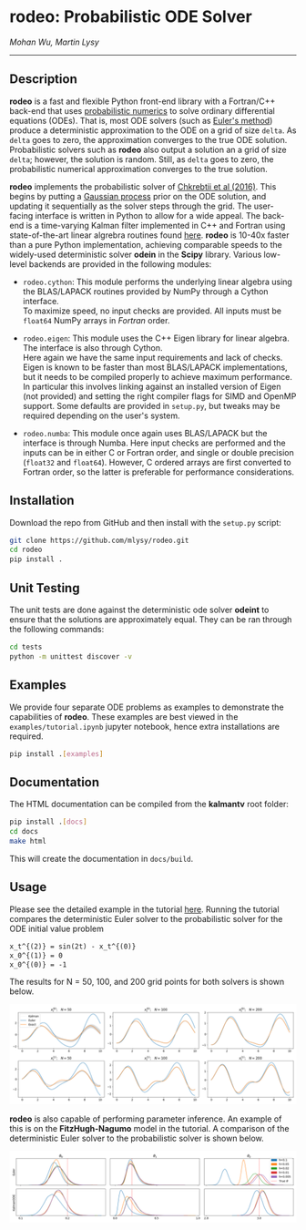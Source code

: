 # **rodeo:** Probabilistic ODE Solver

*Mohan Wu, Martin Lysy*

---

## Description

**rodeo** is a fast and flexible Python front-end library with a Fortran/C++ back-end that uses [probabilistic numerics](http://probabilistic-numerics.org/) to solve ordinary differential equations (ODEs).  That is, most ODE solvers (such as [Euler's method](https://en.wikipedia.org/wiki/Euler_method)) produce a deterministic approximation to the ODE on a grid of size `delta`.  As `delta` goes to zero, the approximation converges to the true ODE solution.  Probabilistic solvers such as **rodeo** also output a solution an a grid of size `delta`; however, the solution is random.  Still, as `delta` goes to zero, the probabilistic numerical approximation converges to the true solution.

**rodeo** implements the probabilistic solver of [Chkrebtii et al (2016)](https://projecteuclid.org/euclid.ba/1473276259). This begins by putting a [Gaussian process](https://en.wikipedia.org/wiki/Gaussian_process) prior on the ODE solution, and updating it sequentially as the solver steps through the grid. The user-facing interface is written in Python to allow for a wide appeal. The back-end is a time-varying Kalman filter implemented in C++ and Fortran using state-of-the-art linear algrebra routines found [here](https://github.com/mlysy/kalmantv). **rodeo** is 10-40x faster than a pure Python implementation, achieving comparable speeds to the widely-used deterministic solver **odein** in the **Scipy** library. Various low-level backends are provided in the following modules:

- `rodeo.cython`: This module performs the underlying linear algebra using the BLAS/LAPACK routines provided by NumPy through a Cython interface.  
  To maximize speed, no input checks are provided.  All inputs must be `float64` NumPy arrays in *Fortran* order. 

- `rodeo.eigen`: This module uses the C++ Eigen library for linear algebra.  The interface is also through Cython.  
  Here again we have the same input requirements and lack of checks.  Eigen is known to be faster than most BLAS/LAPACK implementations, 
  but it needs to be compiled properly to achieve maximum performance.  In particular this involves linking against an installed version of Eigen (not provided)
  and setting the right compiler flags for SIMD and OpenMP support.  Some defaults are provided in `setup.py`, but tweaks may be required depending on the user's system. 

- `rodeo.numba`: This module once again uses BLAS/LAPACK but the interface is through Numba.  Here input checks are performed and the inputs can be 
  in either C or Fortran order, and single or double precision (`float32` and `float64`).  However, C ordered arrays are first converted to Fortran order, 
  so the latter is preferable for performance considerations.

## Installation

Download the repo from GitHub and then install with the `setup.py` script:

```bash
git clone https://github.com/mlysy/rodeo.git
cd rodeo
pip install .
```

## Unit Testing

The unit tests are done against the deterministic ode solver **odeint** to ensure that the solutions are approximately equal. They can be ran through the following commands:

```bash
cd tests
python -m unittest discover -v
```

## Examples

We provide four separate ODE problems as examples to demonstrate the capabilities of **rodeo**. These examples are best viewed in the `examples/tutorial.ipynb` jupyter notebook, hence extra installations are required.

```bash
pip install .[examples]
```

## Documentation

The HTML documentation can be compiled from the **kalmantv** root folder:
```bash
pip install .[docs]
cd docs
make html
```
This will create the documentation in `docs/build`.

## Usage

Please see the detailed example in the tutorial [here](https://nbviewer.jupyter.org/github/mlysy/rodeo/blob/cythonize/examples/tutorial.ipynb).  Running the tutorial compares the deterministic Euler solver to the probabilistic solver for the ODE initial value problem

```
x_t^{(2)} = sin(2t) - x_t^{(0)}
x_0^{(1)} = 0
x_0^{(0)} = -1
```

The results for N = 50, 100, and 200 grid points for both solvers is shown below.

![chkrebtii](/docs/figures/chkrebtiifigure.png)

**rodeo** is also capable of performing parameter inference. An example of this is on the **FitzHugh-Nagumo** model in the tutorial. A comparison of the deterministic Euler solver to the probabilistic solver is shown below.

![fitzhugh](/docs/figures/fitzfigure.png)
